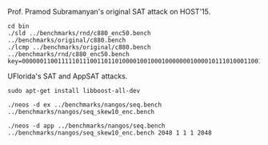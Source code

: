Prof. Pramod Subramanyan's original SAT attack on HOST'15.

```
cd bin
./sld ../benchmarks/rnd/c880_enc50.bench ../benchmarks/original/c880.bench
./lcmp ../benchmarks/original/c880.bench ../benchmarks/rnd/c880_enc50.bench key=000000110011111011100110110100001001000100000001000010111010001100111111100100001101000010111000010000010011110000111111011001010000001110110011101011111010010100010101110000010110000110000101

```

UFlorida's SAT and AppSAT attacks.

```
sudo apt-get install libboost-all-dev
```

```
./neos -d ex ../benchmarks/nangos/seq.bench ../benchmarks/nangos/seq_skew10_enc.bench

./neos -d app ../benchmarks/nangos/seq.bench ../benchmarks/nangos/seq_skew10_enc.bench 2048 1 1 1 2048

```
